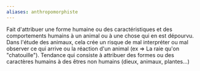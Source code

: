 ```yaml
---
aliases: anthropomorphiste
---
```

Fait d'attribuer une forme humaine ou des caractéristiques et des comportements humains à un animal ou à une chose qui en est dépourvu.
Dans l'étude des animaux, cela crée un risque de mal interpréter ou mal observer ce qui arrive ou la réaction d'un animal (ex => La raie qu'on "chatouille"). 
Tendance qui consiste à attribuer des formes ou des caractères humains à des êtres non humains (dieux, animaux, plantes...)